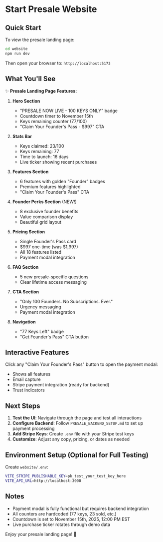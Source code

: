 # Start Presale Website

## Quick Start

To view the presale landing page:

```bash
cd website
npm run dev
```

Then open your browser to: `http://localhost:5173`

## What You'll See

✨ **Presale Landing Page Features:**

1. **Hero Section**
   - "PRESALE NOW LIVE - 100 KEYS ONLY" badge
   - Countdown timer to November 15th
   - Keys remaining counter (77/100)
   - "Claim Your Founder's Pass - $997" CTA

2. **Stats Bar**
   - Keys claimed: 23/100
   - Keys remaining: 77
   - Time to launch: 16 days
   - Live ticker showing recent purchases

3. **Features Section**
   - 6 features with golden "Founder" badges
   - Premium features highlighted
   - "Claim Your Founder's Pass" CTA

4. **Founder Perks Section** (NEW!)
   - 8 exclusive founder benefits
   - Value comparison display
   - Beautiful grid layout

5. **Pricing Section**
   - Single Founder's Pass card
   - $997 one-time (was $1,997)
   - All 18 features listed
   - Payment modal integration

6. **FAQ Section**
   - 5 new presale-specific questions
   - Clear lifetime access messaging

7. **CTA Section**
   - "Only 100 Founders. No Subscriptions. Ever."
   - Urgency messaging
   - Payment modal integration

8. **Navigation**
   - "77 Keys Left" badge
   - "Get Founder's Pass" CTA button

## Interactive Features

Click any "Claim Your Founder's Pass" button to open the payment modal:
- Shows all features
- Email capture
- Stripe payment integration (ready for backend)
- Trust indicators

## Next Steps

1. **Test the UI**: Navigate through the page and test all interactions
2. **Configure Backend**: Follow `PRESALE_BACKEND_SETUP.md` to set up payment processing
3. **Add Stripe Keys**: Create `.env` file with your Stripe test keys
4. **Customize**: Adjust any copy, pricing, or dates as needed

## Environment Setup (Optional for Full Testing)

Create `website/.env`:

```bash
VITE_STRIPE_PUBLISHABLE_KEY=pk_test_your_test_key_here
VITE_API_URL=http://localhost:3000
```

## Notes

- Payment modal is fully functional but requires backend integration
- All counters are hardcoded (77 keys, 23 sold, etc.)
- Countdown is set to November 15th, 2025, 12:00 PM EST
- Live purchase ticker rotates through demo data

Enjoy your presale landing page! 🚀

